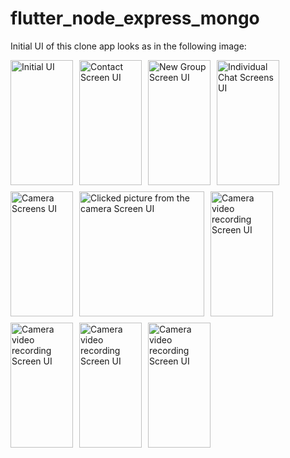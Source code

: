 # flutter_node_express_mongo

Initial UI of this clone app looks as in the following image:

<div style="display: flex; flex-wrap: wrap; gap: 10px;">
  <img src="https://github.com/PradipKhandare/WhatsApp-Clone-Flutter/assets/121931206/2ee7c021-2aeb-40f2-af57-037725559c9a" alt="Initial UI" width="100" height="200"/>
  <img src="https://github.com/user-attachments/assets/b96241a3-1444-41fb-b4da-a7beaf3487fe" alt="Contact Screen UI" width="100" height="200"/>

  <img src="https://github.com/user-attachments/assets/f45b3248-5812-4ed9-9c3a-3f290fdccc47" alt="New Group Screen UI" width="100" height="200"/>
 
  <img src="https://github.com/user-attachments/assets/3ecbe115-dd77-4d36-85ac-70f63912c689" alt="Individual Chat Screens UI" width="100" height="200"/>

  <img src="https://github.com/user-attachments/assets/904ae6ba-3a61-429a-8435-8ffe9fb8412d" alt="Camera Screens UI" width="100" height="200"/>
 
  <img src="https://github.com/user-attachments/assets/59c2ade8-22ca-4a5b-aea8-d7517083b99f" alt="Clicked picture from the camera Screen UI" width="200" height="200"/>

  <img src="https://github.com/user-attachments/assets/e8f809c8-72f2-4aed-b50f-90c1172b6ed4" alt="Camera video recording Screen UI" width="100" height="200"/>

  <img src="https://github.com/user-attachments/assets/6bebc79e-f48f-4838-9b52-b1e282560097" alt="Camera video recording Screen UI" width="100" height="200"/>
  <img src="https://github.com/user-attachments/assets/65b56aeb-6184-4d94-96d0-1f7710b567f5" alt="Camera video recording Screen UI" width="100" height="200"/>
  <img src="https://github.com/user-attachments/assets/e8a49e6a-9120-4150-9e8b-88376911089a" alt="Camera video recording Screen UI" width="100" height="200"/>
</div>


